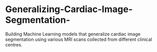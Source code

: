 # Generalizing-Cardiac-Image-Segmentation-
 Building Machine Learning models that generalize cardiac image segmentation using various MRI scans collected from different clinical centres.
